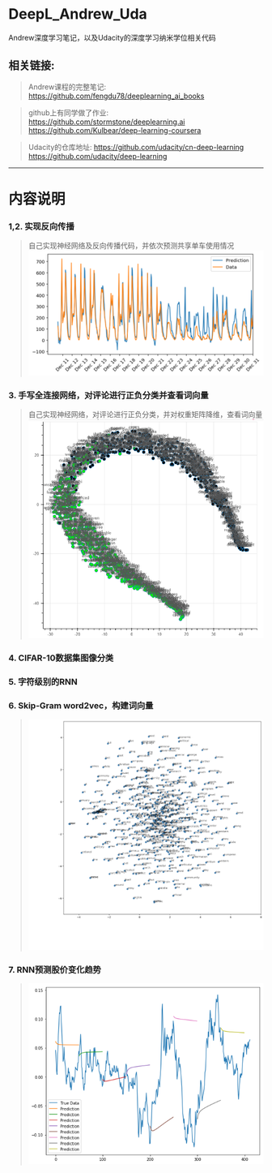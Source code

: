 # DeepL_Andrew_Uda
Andrew深度学习笔记，以及Udacity的深度学习纳米学位相关代码
## 相关链接:
>Andrew课程的完整笔记: https://github.com/fengdu78/deeplearning_ai_books

>github上有同学做了作业: https://github.com/stormstone/deeplearning.ai   https://github.com/Kulbear/deep-learning-coursera

>Udacity的仓库地址: https://github.com/udacity/cn-deep-learning    https://github.com/udacity/deep-learning

---

# 内容说明

### 1,2. 实现反向传播
>自己实现神经网络及反向传播代码，并依次预测共享单车使用情况
> ![](https://raw.githubusercontent.com/Parker-Lyu/DeepL_Andrew_And_Uda/master/2first-neural-network/show.png)

### 3. 手写全连接网络，对评论进行正负分类并查看词向量
>自己实现神经网络，对评论进行正负分类，并对权重矩阵降维，查看词向量
> ![](https://raw.githubusercontent.com/Parker-Lyu/DeepL_Andrew_And_Uda/master/3sentiment-network/show.PNG)

### 4. CIFAR-10数据集图像分类

### 5. 字符级别的RNN

### 6. Skip-Gram word2vec，构建词向量
> ![](https://raw.githubusercontent.com/Parker-Lyu/DeepL_Andrew_And_Uda/master/6embeddings/show.png)

### 7. RNN预测股价变化趋势
> ![](https://raw.githubusercontent.com/Parker-Lyu/DeepL_Andrew_And_Uda/master/7Rnn-Predict-Stock-Prices-Easily-Demo/show.png)
